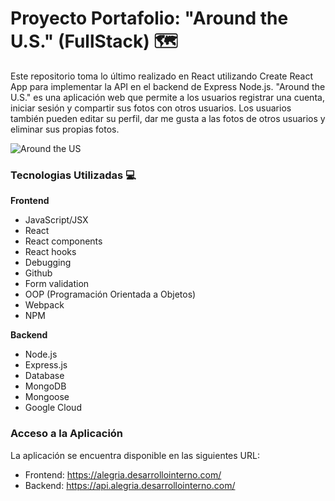 # Proyecto Portafolio: "Around the U.S." (FullStack) 🗺️​

Este repositorio toma lo último realizado en React utilizando Create React App para implementar la API en el backend de Express Node.js.
"Around the U.S." es una aplicación web que permite a los usuarios registrar una cuenta, iniciar sesión y compartir sus fotos con otros usuarios. Los usuarios también pueden editar su perfil, dar me gusta a las fotos de otros usuarios y eliminar sus propias fotos.

![Around the US](https://media.giphy.com/media/v1.Y2lkPTc5MGI3NjExN2EzNDEwYzgzYjVhZjQ3ZGFkMzZmZDM3ZWVhNjc2NjI2YzEwZDlhZCZlcD12MV9pbnRlcm5hbF9naWZzX2dpZklkJmN0PWc/0Pe0ZqVNyh8srIiwjn/giphy.gif)

### Tecnologias Utilizadas 💻

**Frontend**

- JavaScript/JSX
- React
- React components
- React hooks
- Debugging
- Github
- Form validation
- OOP (Programación Orientada a Objetos)
- Webpack
- NPM

**Backend**

- Node.js
- Express.js
- Database
- MongoDB
- Mongoose
- Google Cloud

### Acceso a la Aplicación

La aplicación se encuentra disponible en las siguientes URL:
* Frontend: https://alegria.desarrollointerno.com/
* Backend: https://api.alegria.desarrollointerno.com/
